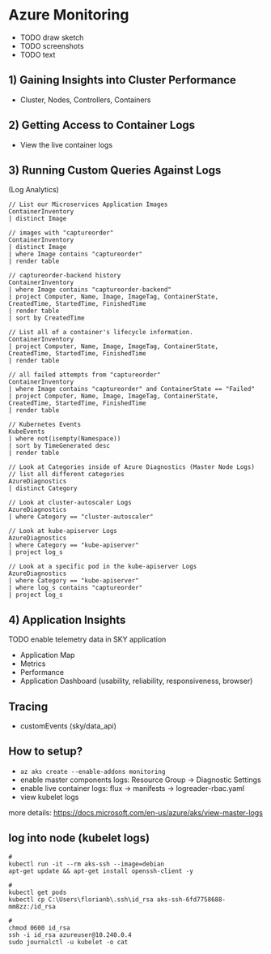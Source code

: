 # Azure Monitoring

* TODO draw sketch
* TODO screenshots
* TODO text

## 1) Gaining Insights into Cluster Performance
* Cluster, Nodes, Controllers, Containers 

## 2) Getting Access to Container Logs
* View the live container logs

## 3) Running Custom Queries Against Logs
(Log Analytics)
```
// List our Microservices Application Images
ContainerInventory
| distinct Image

// images with "captureorder"
ContainerInventory
| distinct Image
| where Image contains "captureorder"
| render table

// captureorder-backend history
ContainerInventory
| where Image contains "captureorder-backend"
| project Computer, Name, Image, ImageTag, ContainerState, CreatedTime, StartedTime, FinishedTime
| render table
| sort by CreatedTime 

// List all of a container's lifecycle information.
ContainerInventory
| project Computer, Name, Image, ImageTag, ContainerState, CreatedTime, StartedTime, FinishedTime
| render table

// all failed attempts from "captureorder"
ContainerInventory
| where Image contains "captureorder" and ContainerState == "Failed"
| project Computer, Name, Image, ImageTag, ContainerState, CreatedTime, StartedTime, FinishedTime
| render table

// Kubernetes Events
KubeEvents
| where not(isempty(Namespace))
| sort by TimeGenerated desc
| render table

// Look at Categories inside of Azure Diagnostics (Master Node Logs)
// list all different categories
AzureDiagnostics
| distinct Category

// Look at cluster-autoscaler Logs
AzureDiagnostics
| where Category == "cluster-autoscaler"

// Look at kube-apiserver Logs
AzureDiagnostics
| where Category == "kube-apiserver"
| project log_s

// Look at a specific pod in the kube-apiserver Logs
AzureDiagnostics
| where Category == "kube-apiserver"
| where log_s contains "captureorder"
| project log_s
```

## 4) Application Insights

TODO enable telemetry data in SKY application
* Application Map
* Metrics
* Performance
* Application Dashboard (usability, reliability, responsiveness, browser) 


## Tracing

* customEvents (sky/data_api)


## How to setup?

* `az aks create --enable-addons monitoring`
* enable master components logs: Resource Group -> Diagnostic Settings
* enable live container logs: flux -> manifests -> logreader-rbac.yaml
* view kubelet logs

more details:
https://docs.microsoft.com/en-us/azure/aks/view-master-logs


## log into node (kubelet logs)

```
#
kubectl run -it --rm aks-ssh --image=debian
apt-get update && apt-get install openssh-client -y

#
kubectl get pods
kubectl cp C:\Users\florianb\.ssh\id_rsa aks-ssh-6fd7758688-mm8zz:/id_rsa

#
chmod 0600 id_rsa
ssh -i id_rsa azureuser@10.240.0.4
sudo journalctl -u kubelet -o cat
```